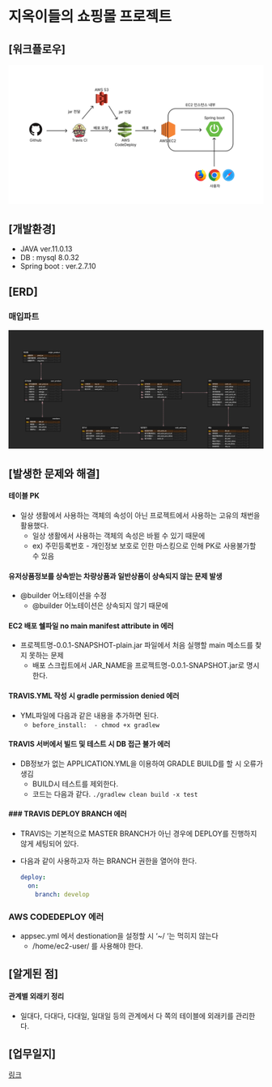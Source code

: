 # 지옥이들의 쇼핑몰 프로젝트
## [워크플로우]
<img src="img/work_flow.png">

## [개발환경]
- JAVA ver.11.0.13
- DB : mysql 8.0.32
- Spring boot : ver.2.7.10

## [ERD]
### 매입파트
<img src="img/purchase-erd.png"/>

## [발생한 문제와 해결]
#### 테이블 PK
  - 일상 생활에서 사용하는 객체의 속성이 아닌 프로젝트에서 사용하는 고유의 채번을 활용했다.
    - 일상 생활에서 사용하는 객체의 속성은 바뀔 수 있기 때문에
    - ex) 주민등록번호 - 개인정보 보호로 인한 마스킹으로 인해 PK로 사용불가할 수 있음
    
#### 유저상품정보를 상속받는 차량상품과 일반상품이 상속되지 않는 문제 발생
  - @builder 어노테이션을 수정
    - @builder 어노테이션은 상속되지 않기 때문에

#### EC2 배포 쉘파일 no main manifest attribute in 에러
  - 프로젝트명-0.0.1-SNAPSHOT-plain.jar 파일에서 처음 실행할 main 메소드를 찾지 못하는 문제
    - 배포 스크립트에서 JAR_NAME을 프로젝트명-0.0.1-SNAPSHOT.jar로 명시한다.

#### TRAVIS.YML 작성 시 gradle permission denied 에러
  - YML파일에 다음과 같은 내용을 추가하면 된다.
    - `before_install:  - chmod +x gradlew`

#### TRAVIS 서버에서 빌드 및 테스트 시 DB 접근 불가 에러
  - DB정보가 없는 APPLICATION.YML을 이용하여 GRADLE BUILD를 할 시 오류가 생김
    - BUILD시 테스트를 제외한다.
    - 코드는 다음과 같다. `./gradlew clean build -x test`

#### ### TRAVIS DEPLOY BRANCH 에러
  - TRAVIS는 기본적으로 MASTER BRANCH가 아닌 경우에 DEPLOY를 진행하지 않게 세팅되어 있다.
   - 다음과 같이 사용하고자 하는 BRANCH 권한을 열어야 한다.

       ```yaml
       deploy: 
         on:  
           branch: develop
       ```


### AWS CODEDEPLOY 에러
  - appsec.yml 에서 destionation을 설정할 시 ‘~/ ‘는 먹히지 않는다
    - /home/ec2-user/ 를 사용해야 한다.

## [알게된 점]
#### 관계별 외래키 정리
  - 일대다, 다대다, 다대일, 일대일 등의 관계에서 다 쪽의 테이블에 외래키를 관리한다.

## [업무일지]
[링크](./readmeDir/meetingLog/README.md)